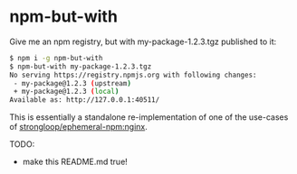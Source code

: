 # npm-but-with

Give me an npm registry, but with my-package-1.2.3.tgz published to it:

```sh
$ npm i -g npm-but-with
$ npm-but-with my-package-1.2.3.tgz
No serving https://registry.npmjs.org with following changes:
 - my-package@1.2.3 (upstream)
 + my-package@1.2.3 (local)
Available as: http://127.0.0.1:40511/
```

This is essentially a standalone re-implementation of one of the use-cases of
[strongloop/ephemeral-npm:nginx](https://github.com/strongloop/ephemeral-npm/pull/7).

TODO:
 - make this README.md true!
